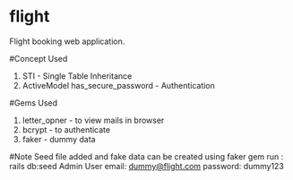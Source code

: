 # flight
Flight booking web application.

#Concept Used
1. STI - Single Table Inheritance
2. ActiveModel has_secure_password - Authentication

#Gems Used
1. letter_opner - to view mails in browser
2. bcrypt - to authenticate
3. faker - dummy data


#Note
Seed file added and fake data can be created using faker gem
run : rails db:seed
Admin User
email: dummy@flight.com
password: dummy123

